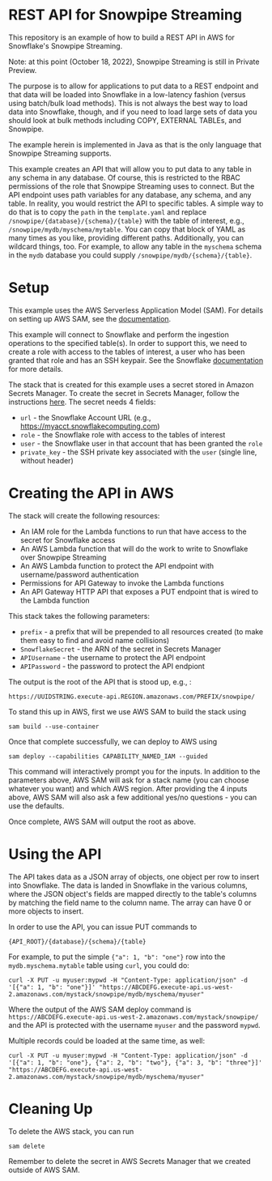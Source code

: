 # REST API for Snowpipe Streaming
This repository is an example of how to build a REST API in AWS for
Snowflake's Snowpipe Streaming.

Note: at this point (October 18, 2022), Snowpipe Streaming is still in 
Private Preview.

The purpose is to allow for applications to put data to a REST endpoint
and that data will be loaded into Snowflake in a low-latency fashion (versus
using batch/bulk load methods). This is not always the best way to load data
into Snowflake, though, and if you need to load large sets of data you should
look at bulk methods including COPY, EXTERNAL TABLEs, and Snowpipe.

The example herein is implemented in Java as that is the only language that
Snowpipe Streaming supports.

This example creates an API that will allow you to put data to any table
in any schema in any database. Of course, this is restricted to the RBAC
permissions of the role that Snowpipe Streaming uses to connect. But the
API endpoint uses path variables for any database, any schema, and any 
table. In reality, you would restrict the API to specific tables. A simple
way to do that is to copy the `path` in the `template.yaml` and replace
`/snowpipe/{database}/{schema}/{table}` with the table of interest, e.g.,
`/snowpipe/mydb/myschema/mytable`. You can copy that block of YAML as
many times as you like, providing different paths. Additionally, you 
can wildcard things, too. For example, to allow any table in the `myschema`
schema in the `mydb` database you could supply `/snowpipe/mydb/{schema}/{table}`.

# Setup
This example uses the AWS Serverless Application Model (SAM). For details
on setting up AWS SAM, see the [documentation](https://docs.aws.amazon.com/serverless-application-model/latest/developerguide/what-is-sam.html).

This example will connect to Snowflake and perform the ingestion operations
to the specified table(s). In order to support this, we need to create a
role with access to the tables of interest, a user who has been granted
that role and has an SSH keypair. See the Snowflake [documentation](https://docs.snowflake.com)
for more details.

The stack that is created for this example uses a secret stored in 
Amazon Secrets Manager. To create the secret in Secrets Manager, follow
the instructions [here](https://docs.aws.amazon.com/secretsmanager/latest/userguide/create_secret.html).
The secret needs 4 fields:
* `url` - the Snowflake Account URL (e.g., https://myacct.snowflakecomputing.com)
* `role` - the Snowflake role with access to the tables of interest
* `user` - the Snowflake user in that account that has been granted the `role`
* `private_key` - the SSH private key associated with the `user` (single line, without header)

# Creating the API in AWS
The stack will create the following resources:
* An IAM role for the Lambda functions to run that have access to the secret for Snowflake access
* An AWS Lambda function that will do the work to write to Snowflake over Snowpipe Streaming
* An AWS Lambda function to protect the API endpoint with username/password authentication
* Permissions for API Gateway to invoke the Lambda functions
* An API Gateway HTTP API that exposes a PUT endpoint that is wired to the Lambda function

This stack takes the following parameters:
* `prefix` - a prefix that will be prepended to all resources created (to make them easy to find and avoid name collisions)
* `SnowflakeSecret` - the ARN of the secret in Secrets Manager
* `APIUsername` - the username to protect the API endpoint
* `APIPassword` - the password to protect the API endpiont

The output is the root of the API that is stood up, e.g., :
```
https://UUIDSTRING.execute-api.REGION.amazonaws.com/PREFIX/snowpipe/
```

To stand this up in AWS, first we use AWS SAM to build the stack using

```
sam build --use-container
```

Once that complete successfully, we can deploy to AWS using

```
sam deploy --capabilities CAPABILITY_NAMED_IAM --guided
```

This command will interactively prompt you for the inputs. In addition to 
the parameters above, AWS SAM will ask for a stack name (you can choose whatever
you want) and which AWS region. After providing the 4 inputs above, AWS SAM
will also ask a few additional yes/no questions - you can use the defaults.

Once complete, AWS SAM will output the root as above.

# Using the API
The API takes data as a JSON array of objects, one object per row to insert
into Snowflake. The data is landed in Snowflake in the various columns, where
the JSON object's fields are mapped directly to the table's columns by matching
the field name to the column name. The array can have 0 or more objects to insert.

In order to use the API, you can issue PUT commands to 
```
{API_ROOT}/{database}/{schema}/{table}
```

For example, to put the simple `{"a": 1, "b": "one"}` row into the `mydb.myschema.mytable`
table using `curl`, you could do:
```
curl -X PUT -u myuser:mypwd -H "Content-Type: application/json" -d '[{"a": 1, "b": "one"}]' "https://ABCDEFG.execute-api.us-west-2.amazonaws.com/mystack/snowpipe/mydb/myschema/myuser"
```

Where the output of the AWS SAM deploy command is `https://ABCDEFG.execute-api.us-west-2.amazonaws.com/mystack/snowpipe/`
and the API is protected with the username `myuser` and the password `mypwd`.

Multiple records could be loaded at the same time, as well:
```
curl -X PUT -u myuser:mypwd -H "Content-Type: application/json" -d '[{"a": 1, "b": "one"}, {"a": 2, "b": "two"}, {"a": 3, "b": "three"}]' "https://ABCDEFG.execute-api.us-west-2.amazonaws.com/mystack/snowpipe/mydb/myschema/myuser"
```

# Cleaning Up
To delete the AWS stack, you can run
```
sam delete
```

Remember to delete the secret in AWS Secrets Manager that we created outside of AWS SAM.
